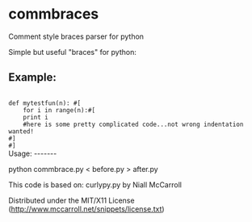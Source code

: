 commbraces
==========

Comment style braces parser for python


Simple but useful "braces" for python:

Example:
--------
<code>
def mytestfun(n): #[
    for i in range(n):#[
    print i
    #here is some pretty complicated code...not wrong indentation wanted!
#]
#]        
</code>
Usage:
-------

python commbrace.py < before.py > after.py


This code is based on:
curlypy.py by Niall McCarroll  

Distributed under the MIT/X11 License (http://www.mccarroll.net/snippets/license.txt)

